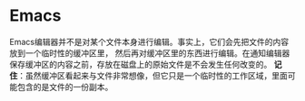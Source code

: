Emacs
================================
Emacs编辑器并不是对某个文件本身进行编辑。事实上，它们会先把文件的内容放到一个临时性的缓冲区里，
然后再对缓冲区里的东西进行编辑。在通知编辑器保存缓冲区的内容之前，存放在磁盘上的原始文件是不会发生任何改变的。
**记住**：虽然缓冲区看起来与文件非常想像，但它只是一个临时性的工作区域，里面可能包含的是文件的一份副本。
